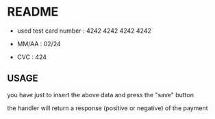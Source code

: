 # README # 

 - used test card number : 4242 4242 4242 4242

 - MM/AA : 02/24

 - CVC : 424

## USAGE 

you have just to insert the above data and press the "save" button

the handler will return a response (positive or negative) of the payment

